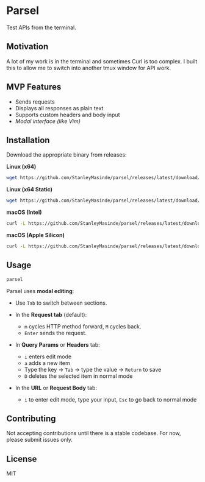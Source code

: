 # Parsel

Test APIs from the terminal.

## Motivation

A lot of my work is in the terminal and sometimes Curl is too complex. I built this to allow me to switch into another tmux window for API work.

## MVP Features

* Sends requests
* Displays all responses as plain text
* Supports custom headers and body input
* _Modal interface (like Vim)_

## Installation

Download the appropriate binary from releases:

**Linux (x64)**

```bash
wget https://github.com/StanleyMasinde/parsel/releases/latest/download/parsel-linux-x64.tar.gz && tar -xzf parsel-linux-x64.tar.gz && rm parsel-linux-x64.tar.gz && sudo install -sm 755 parsel /usr/local/bin/
```

**Linux (x64 Static)**

```bash
wget https://github.com/StanleyMasinde/parsel/releases/latest/download/parsel-linux-x64-static.tar.gz && tar -xzf parsel-linux-x64-static.tar.gz && rm parsel-linux-x64-static.tar.gz && sudo install -sm 755 parsel /usr/local/bin/
```

**macOS (Intel)**

```bash
curl -L https://github.com/StanleyMasinde/parsel/releases/latest/download/parsel-darwin-x64.tar.gz | tar -xz && sudo install -sm 755 parsel /usr/local/bin/
```

**macOS (Apple Silicon)**

```bash
curl -L https://github.com/StanleyMasinde/parsel/releases/latest/download/parsel-darwin-arm64.tar.gz | tar -xz && sudo install -sm 755 parsel /usr/local/bin/
```

## Usage

```bash
parsel
```

Parsel uses **modal editing**:

* Use `Tab` to switch between sections.
* In the **Request tab** (default):

  * `m` cycles HTTP method forward, `M` cycles back.
  * `Enter` sends the request.
* In **Query Params** or **Headers** tab:

  * `i` enters edit mode
  * `a` adds a new item
  * Type the key → `Tab` → type the value → `Return` to save
  * `D` deletes the selected item in normal mode
* In the **URL** or **Request Body** tab:

  * `i` to enter edit mode, type your input, `Esc` to go back to normal mode

## Contributing

Not accepting contributions until there is a stable codebase. For now, please submit issues only.

## License

MIT
